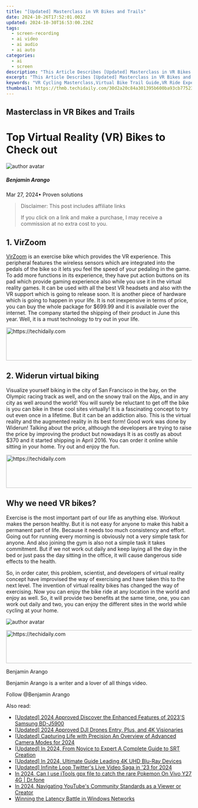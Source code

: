 ```yaml
---
title: "[Updated] Masterclass in VR Bikes and Trails"
date: 2024-10-26T17:52:01.002Z
updated: 2024-10-30T16:53:00.226Z
tags: 
  - screen-recording
  - ai video
  - ai audio
  - ai auto
categories: 
  - ai
  - screen
description: "This Article Describes [Updated] Masterclass in VR Bikes and Trails"
excerpt: "This Article Describes [Updated] Masterclass in VR Bikes and Trails"
keywords: "VR Cycling Masterclass,Virtual Bike Trail Guide,VR Ride Experience Class,Advanced VR Biking Skills,VR Bicycle Tour Training,Expert VR Cycling Lessons,Immersive VR Biking Course"
thumbnail: https://thmb.techidaily.com/30d2a20c84a301395b600ba93cb77523eb9f5d9c595c4e33a41955717da718a0.jpg
---
```


## Masterclass in VR Bikes and Trails

# Top Virtual Reality (VR) Bikes to Check out

![author avatar](https://images.wondershare.com/filmora/article-images/benjamin-arango-author.jpg)

##### Benjamin Arango

 Mar 27, 2024• Proven solutions

>  Disclaimer: This post includes affiliate links
>
>  If you click on a link and make a purchase, I may receive a commission at no extra cost to you.
>

## 1\. VirZoom

[VirZoom](https://virzoom.com/) is an exercise bike which provides the VR experience. This peripheral features the wireless sensors which are integrated into the pedals of the bike so it lets you feel the speed of your pedaling in the game. To add more functions in its experience, they have put action buttons on its pad which provide gaming experience also while you use it in the virtual reality games. It can be used with all the best VR headsets and also with the VR support which is going to release soon. It is another piece of hardware which is going to happen in your life. It is not inexpensive in terms of price, you can buy the whole package for $699.99 and it is available over the internet. The company started the shipping of their product in June this year. Well, it is a must technology to try out in your life.

<!-- affiliate ads begin -->
<a href="https://appsumo.8odi.net/c/5597632/2144278/7443" target="_top" id="2144278">
  <img src="//a.impactradius-go.com/display-ad/7443-2144278" border="0" alt="https://techidaily.com" width="728" height="90"/>
</a>
<img height="0" width="0" src="https://appsumo.8odi.net/i/5597632/2144278/7443" style="position:absolute;visibility:hidden;" border="0" />
<!-- affiliate ads end -->

## 2\. Widerun virtual biking

Visualize yourself biking in the city of San Francisco in the bay, on the Olympic racing track as well, and on the snowy trail on the Alps, and in any city as well around the world! You will surely be reluctant to get off the bike is you can bike in these cool sites virtually! It is a fascinating concept to try out even once in a lifetime. But it can be an addiction also. This is the virtual reality and the augmented reality in its best form! Good work was done by Widerun! Talking about the price, although the developers are trying to raise the price by improving the product but nowadays It is as costly as about $370 and it started shipping in April 2016\. You can order it online while sitting in your home. Try out and enjoy the fun.

<!-- affiliate ads begin -->
<a href="https://appsumo.8odi.net/c/5597632/2130891/7443" target="_top" id="2130891">
  <img src="//a.impactradius-go.com/display-ad/7443-2130891" border="0" alt="https://techidaily.com" width="728" height="90"/>
</a>
<img height="0" width="0" src="https://appsumo.8odi.net/i/5597632/2130891/7443" style="position:absolute;visibility:hidden;" border="0" />
<!-- affiliate ads end -->

## Why we need VR bikes?

Exercise is the most important part of our life as anything else. Workout makes the person healthy. But it is not easy for anyone to make this habit a permanent part of life. Because it needs too much consistency and effort. Going out for running every morning is obviously not a very simple task for anyone. And also joining the gym is also not a simple task it takes commitment. But if we not work out daily and keep laying all the day in the bed or just pass the day sitting in the office, it will cause dangerous side effects to the health.

So, in order cater, this problem, scientist, and developers of virtual reality concept have improvised the way of exercising and have taken this to the next level. The invention of virtual reality bikes has changed the way of exercising. Now you can enjoy the bike ride at any location in the world and enjoy as well. So, it will provide two benefits at the same time, one, you can work out daily and two, you can enjoy the different sites in the world while cycling at your home.

![author avatar](https://images.wondershare.com/filmora/article-images/benjamin-arango-author.jpg)

<!-- affiliate ads begin -->
<a href="https://ephamedtechinc.pxf.io/c/5597632/2137208/26400" target="_top" id="2137208">
  <img src="//a.impactradius-go.com/display-ad/26400-2137208" border="0" alt="https://techidaily.com" width="728" height="90"/>
</a>
<img height="0" width="0" src="https://ephamedtechinc.pxf.io/i/5597632/2137208/26400" style="position:absolute;visibility:hidden;" border="0" />
<!-- affiliate ads end -->

Benjamin Arango

Benjamin Arango is a writer and a lover of all things video.

Follow @Benjamin Arango


<ins class="adsbygoogle"
     style="display:block"
     data-ad-format="autorelaxed"
     data-ad-client="ca-pub-7571918770474297"
     data-ad-slot="1223367746"></ins>



<ins class="adsbygoogle"
     style="display:block"
     data-ad-client="ca-pub-7571918770474297"
     data-ad-slot="8358498916"
     data-ad-format="auto"
     data-full-width-responsive="true"></ins>


<span class="atpl-alsoreadstyle">Also read:</span>
<div><ul>
<li><a href="https://fox-blue.techidaily.com/updated-2024-approved-discover-the-enhanced-features-of-2023s-samsung-bd-j5900/"><u>[Updated] 2024 Approved Discover the Enhanced Features of 2023'S Samsung BD-J5900</u></a></li>
<li><a href="https://article-posts.techidaily.com/updated-2024-approved-dji-drones-entry-plus-and-4k-visionaries/"><u>[Updated] 2024 Approved DJI Drones Entry, Plus, and 4K Visionaries</u></a></li>
<li><a href="https://fox-blue.techidaily.com/updated-capturing-life-with-precision-an-overview-of-advanced-camera-modes-for-2024/"><u>[Updated] Capturing Life with Precision An Overview of Advanced Camera Modes for 2024</u></a></li>
<li><a href="https://fox-blue.techidaily.com/updated-in-2024-from-novice-to-expert-a-complete-guide-to-srt-creation/"><u>[Updated] In 2024, From Novice to Expert A Complete Guide to SRT Creation</u></a></li>
<li><a href="https://fox-blue.techidaily.com/updated-in-2024-ultimate-guide-leading-4k-uhd-blu-ray-devices/"><u>[Updated] In 2024, Ultimate Guide Leading 4K UHD Blu-Ray Devices</u></a></li>
<li><a href="https://twitter-videos.techidaily.com/updated-infinite-loop-twitters-live-video-saga-in-23-for-2024/"><u>[Updated] Infinite Loop Twitter's Live Video Saga in '23 for 2024</u></a></li>
<li><a href="https://change-location.techidaily.com/in-2024-can-i-use-itools-gpx-file-to-catch-the-rare-pokemon-on-vivo-y27-4g-drfone-by-drfone-virtual-android/"><u>In 2024, Can I use iTools gpx file to catch the rare Pokemon On Vivo Y27 4G | Dr.fone</u></a></li>
<li><a href="https://youtube-tips.techidaily.com/24-navigating-youtubes-community-standards-as-a-viewer-or-creator/"><u>In 2024, Navigating YouTube's Community Standards as a Viewer or Creator</u></a></li>
<li><a href="https://network-issues.techidaily.com/winning-the-latency-battle-in-windows-networks/"><u>Winning the Latency Battle in Windows Networks</u></a></li>
</ul></div>

